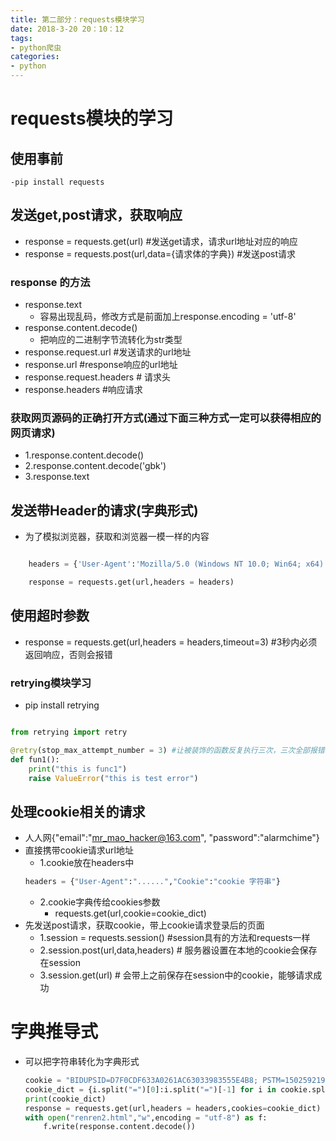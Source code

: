 ```yaml
---
title: 第二部分：requests模块学习
date: 2018-3-20 20：10：12
tags: 
- python爬虫
categories: 
- python
---
```

# requests模块的学习

## 使用事前
    -pip install requests

## 发送get,post请求，获取响应
- response = requests.get(url) #发送get请求，请求url地址对应的响应
- response = requests.post(url,data={请求体的字典}) #发送post请求

### response 的方法
- response.text
    - 容易出现乱码，修改方式是前面加上response.encoding = 'utf-8'
- response.content.decode()
    - 把响应的二进制字节流转化为str类型
- response.request.url  #发送请求的url地址
- response.url  #response响应的url地址
- response.request.headers  # 请求头
- response.headers  #响应请求

### 获取网页源码的正确打开方式(通过下面三种方式一定可以获得相应的网页请求)
- 1.response.content.decode()
- 2.response.content.decode('gbk')
- 3.response.text



## 发送带Header的请求(字典形式)
- 为了模拟浏览器，获取和浏览器一模一样的内容

```python

    headers = {'User-Agent':'Mozilla/5.0 (Windows NT 10.0; Win64; x64) AppleWebKit/537.36 (KHTML, like Gecko) Chrome/63.0.3239.132 Safari/537.36' }

    response = requests.get(url,headers = headers)
```

## 使用超时参数
- response = requests.get(url,headers = headers,timeout=3)  #3秒内必须返回响应，否则会报错

### retrying模块学习
- pip install retrying

``` python

from retrying import retry

@retry(stop_max_attempt_number = 3) #让被装饰的函数反复执行三次，三次全部报错才会报错，中间又一次正常，就可以正常进行
def fun1():
    print("this is func1")
    raise ValueError("this is test error")
```

## 处理cookie相关的请求
- 人人网{"email":"mr_mao_hacker@163.com",
    "password":"alarmchime"}
- 直接携带cookie请求url地址
    - 1.cookie放在headers中
    ```python
    headers = {"User-Agent":"......","Cookie":"cookie 字符串"}
    ```
    - 2.cookie字典传给cookies参数
        - requests.get(url,cookie=cookie_dict)
- 先发送post请求，获取cookie，带上cookie请求登录后的页面
    - 1.session = requests.session() #session具有的方法和requests一样
    - 2.session.post(url,data,headers) # 服务器设置在本地的cookie会保存在session
    - 3.session.get(url) # 会带上之前保存在session中的cookie，能够请求成功


# 字典推导式
- 可以把字符串转化为字典形式
    ```python
    cookie = "BIDUPSID=D7F0CDF633A0261AC63033983555E4B8; PSTM=1502592197; BAIDUID=688900B6A843179BB4682296FC040DCC:FG=1; BDUSS=B3azBtSjg4VjNHajZsc3h6R01mfmwyaTZ2Ty1HaWhWWS1Ba1lnRGNGZjhsTTlaSUFBQUFBJCQAAAAAAAAAAAEAAABReqJYt9bJ7cr1MjAxNgAAAAAAAAAAAAAAAAAAAAAAAAAAAAAAAAAAAAAAAAAAAAAAAAAAAAAAAAAAAAAAAAAAAAAAAPwHqFn8B6hZej; H_PS_PSSID=1439_21109_17001_22159; BDORZ=B490B5EBF6F3CD402E515D22BCDA1598; BD_CK_SAM=1; PSINO=2; BDRCVFR[feWj1Vr5u3D]=mk3SLVN4HKm; BD_UPN=14314654; WWW_ST=1521449610205"
    cookie_dict = {i.split("=")[0]:i.split("=")[-1] for i in cookie.split("; ")}
    print(cookie_dict)
    response = requests.get(url,headers = headers,cookies=cookie_dict)
    with open("renren2.html","w",encoding = "utf-8") as f:
        f.write(response.content.decode())
    ```